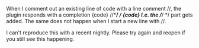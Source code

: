 When I comment out an existing line of code with a line comment //, 
the plugin responds with a completion
{code}
//***/ */
{code}
I.e. the /***/ */ part gets added. The same does not happen when I start a new line
with //.



I can't reproduce this with a recent nightly. Please try again and reopen if you still see this happening.
